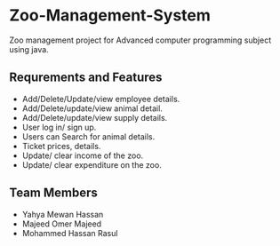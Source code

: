 # Zoo-Management-System
Zoo management project for Advanced computer programming subject using java.
## Requrements and Features
* Add/Delete/Update/view employee details.
* Add/Delete/update/view animal detail.
* Add/Delete/update/view supply details.
* User log in/ sign up.
* Users can Search for animal details.
* Ticket prices, details.
* Update/ clear income of the zoo.
* Update/ clear expenditure on the zoo.

## Team Members
* Yahya Mewan Hassan
* Majeed Omer Majeed
* Mohammed Hassan Rasul




